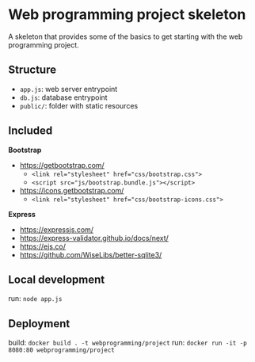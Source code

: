 # Web programming project skeleton

A skeleton that provides some of the basics to get starting with the web programming project.

## Structure

- `app.js`: web server entrypoint
- `db.js`: database entrypoint
- `public/`: folder with static resources

## Included

**Bootstrap**

- https://getbootstrap.com/
  - `<link rel="stylesheet" href="css/bootstrap.css">`
  - `<script src="js/bootstrap.bundle.js"></script>`
- https://icons.getbootstrap.com/
  - `<link rel="stylesheet" href="css/bootstrap-icons.css">`

**Express**

- https://expressjs.com/
- https://express-validator.github.io/docs/next/
- https://ejs.co/
- https://github.com/WiseLibs/better-sqlite3/

## Local development

run: `node app.js`

## Deployment

build: `docker build . -t webprogramming/project`
run: `docker run -it -p 8080:80 webprogramming/project`
